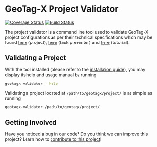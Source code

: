 # GeoTag-X Project Validator

[![Coverage Status](https://coveralls.io/repos/github/othieno/geotagx-tool-validator/badge.svg?branch=master)](https://coveralls.io/github/othieno/geotagx-tool-validator?branch=master)
[![Build Status](https://travis-ci.org/othieno/geotagx-tool-validator.svg?branch=master)](https://travis-ci.org/othieno/geotagx-tool-validator)

The project validator is a command line tool used to validate GeoTag-X project configurations as per their technical specifications which may be found [here][project_specification] (project), [here][task_presenter_specification] (task presenter) and [here][tutorial_specification] (tutorial).



## Validating a Project

With the tool installed (please refer to the [installation guide](INSTALL.md)), you may display its help and usage manual by running
```bash
geotagx-validator --help
```

Validating a project located at `/path/to/geotagx/project/` is as simple as running
```bash
geotagx-validator /path/to/geotagx/project/
```



## Getting Involved

Have you noticed a bug in our code? Do you think we can improve this project? Learn how to [contribute to this project](CONTRIBUTING.md)!



[project_specification]: https://github.com/geotagx/geotagx-documentation/specifications/project-configuration.md "Project Configuration Specification"
[task_presenter_specification]: https://github.com/geotagx/geotagx-documentation/specifications/task-presenter-configuration.md "Task Presenter Configuration Specification"
[tutorial_specification]: https://github.com/geotagx/geotagx-documentation/specifications/tutorial-configuration.md "Tutorial Configuration Specification"
